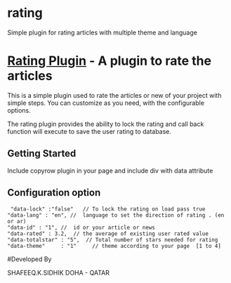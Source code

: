 rating
======

Simple plugin for rating articles with multiple theme and language

[Rating Plugin](https://github.com/shafeeqq/rating) - A plugin to rate the articles
================================

This is a simple plugin used to rate the articles or new of your project with simple steps. You can customize as you need, with the configurable options.

The rating plugin provides the ability to lock the rating and call back function will execute to save the user rating to database.

## Getting Started

Include copyrow plugin in your page and include div with data attribute


## Configuration option


     "data-lock" :"false"   // To lock the rating on load pass true
    "data-lang" : "en", //  language to set the direction of rating . (en or ar)
    "data-id" : "1", //  id or your article or news
    "data-rated" : 3.2,  // the average of existing user rated value 
    "data-totalstar" : "5",  // Total number of stars needed for rating
    "data-theme"     : "1"     // theme according to your page  [1 to 4]

#Developed By

SHAFEEQ.K.SIDHIK
DOHA - QATAR
